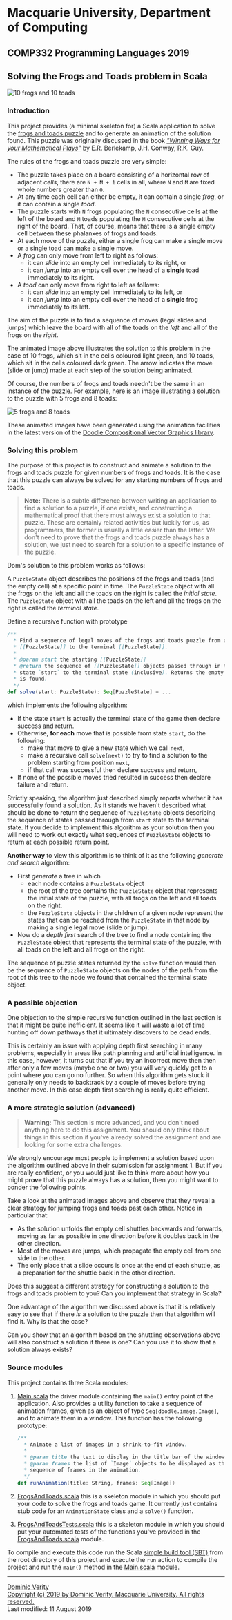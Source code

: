 # Macquarie University, Department of Computing #

## COMP332 Programming Languages 2019 ##

## Solving the Frogs and Toads problem in Scala ##

![10 frogs and 10 toads](frogs10-and-toads10.gif)

### Introduction ###

This project provides (a minimal skeleton for) a Scala application to solve the [frogs and toads puzzle](https://www.cut-the-knot.org/SimpleGames/FrogsAndToads.shtml) and to generate an animation of the solution found. This puzzle was originally discussed in the book [*"Winning Ways for your Mathematical Plays"*](https://www.amazon.com/exec/obidos/ISBN=1568811306) by E.R. Berlekamp, J.H. Conway, R.K. Guy.

The rules of the frogs and toads puzzle are very simple:

* The puzzle takes place on a board consisting of a horizontal row of adjacent *cells*, there are `N + M + 1` cells in all, where `N` and `M` are fixed whole numbers greater than `0`.
* At any time each cell can either be empty, it can contain a single *frog*, or it can contain a single *toad*.
* The puzzle starts with `N` frogs populating the `N` consecutive cells at the left of the board and `M` toads populating the `M` consecutive cells at the right of the board. That, of course, means that there is a single empty cell between these phalanxes of frogs and toads.
* At each move of the puzzle, either a single frog can make a single move or a single toad can make a single move.
* A *frog* can only move from left to right as follows:
  * it can *slide* into an empty cell immediately to its right, or
  * it can *jump* into an empty cell over the head of a **single** toad immediately to its right.
* A *toad* can only move from right to left as follows:
  * it can *slide* into an empty cell immediately to its left, or
  * it can *jump* into an empty cell over the head of a **single** frog immediately to its left.

The aim of the puzzle is to find a sequence of moves (legal slides and jumps) which leave the board with all of the toads on the *left* and all of the frogs on the *right*.

The animated image above illustrates the solution to this problem in the case of 10 frogs, which sit in the cells coloured light green, and 10 toads, which sit in the cells coloured dark green. The arrow indicates the move (slide or jump) made at each step of the solution being animated.

Of course, the numbers of frogs and toads needn't be the same in an instance of the puzzle. For example, here is an image illustrating a solution to the puzzle with 5 frogs and 8 toads:

![5 frogs and 8 toads](frogs5-and-toads8.gif)

These animated images have been generated using the animation facilities in the latest version of the [Doodle Compositional Vector Graphics library](https://github.com/creativescala/doodle).

### Solving this problem ###

The purpose of this project is to construct and animate a solution to the frogs and toads puzzle for given numbers of frogs and toads. It is the case that this puzzle can always be solved for any starting numbers of frogs and toads.

> **Note:** There is a subtle difference between writing an application to find a solution to a puzzle, if one exists, and constructing a mathematical proof that there must always exist a solution to that puzzle. These are certainly related activities but luckily for us, as programmers, the former is usually a little easier than the latter. We don't need to prove that the frogs and toads puzzle always has a solution, we just need to search for a solution to a specific instance of the puzzle.

Dom's solution to this problem works as follows:

A `PuzzleState` object describes the positions of the frogs and toads (and the empty cell) at a specific point in time. The `PuzzleState` object with all the frogs on the left and all the toads on the right is called the *initial state*. The `PuzzleState` object with all the toads on the left and all the frogs on the right is called the *terminal state*. 

Define a recursive function with prototype

~~~scala
/**
  * Find a sequence of legal moves of the frogs and toads puzzle from a specified starting 
  * [[PuzzleState]] to the terminal [[PuzzleState]].
  *
  * @param start the starting [[PuzzleState]]
  * @return the sequence of [[PuzzleState]] objects passed through in the transit from
  * state `start` to the terminal state (inclusive). Returns the empty sequence if no solution
  * is found.
  */
def solve(start: PuzzleState): Seq[PuzzleState] = ...
~~~

which implements the following algorithm:

* If the state `start` is actually the terminal state of the game then declare success and return.
* Otherwise, **for each** move that is possible from state `start`, do the following:
    * make that move to give a new state which we call `next`,
    * make a recursive call `solve(next)` to try to find a solution to the problem starting from position `next`,
    * if that call was successful then declare success and return,
* If none of the possible moves tried resulted in success then declare failure and return.

Strictly speaking, the algorithm just described simply reports whether it has successfully found a solution. As it stands we haven't described what should be done to return the sequence of `PuzzleState` objects describing the sequence of states passed through from `start` state to the terminal state. If you decide to implement this algorithm as your solution then you will need to work out exactly what sequences of `PuzzleState` objects to return at each possible return point.

**Another way** to view this algorithm is to think of it as the following *generate and search* algorithm:

* First *generate* a tree in which
  * each node contains a `PuzzleState` object
  * the root of the tree contains the `PuzzleState` object that represents the initial state of the puzzle, with all frogs on the left and all toads on the right.
  * the `PuzzleState` objects in the children of a given node represent the states that can be reached from the `PuzzleState` in that node by making a single legal move (slide or jump).
* Now do a *depth first* search of the tree to find a node containing the `PuzzleState` object that represents the terminal state of the puzzle, with all toads on the left and all frogs on the right.

The sequence of puzzle states returned by the `solve` function would then be the sequence of `PuzzleState` objects on the nodes of the path from the root of this tree to the node we found that contained the terminal state object.

### A possible objection ###

One objection to the simple recursive function outlined in the last section is that it might be quite inefficient. It seems like it will waste a lot of time hunting off down pathways that it ultimately discovers to be dead ends.

This is certainly an issue with applying depth first searching in many problems, especially in areas like path planning and artificial intelligence. In this case, however, it turns out that if you try an incorrect move then then after only a few moves (maybe one or two) you will very quickly get to a point where you can go no further. So when this algorithm gets stuck it generally only needs to backtrack by a couple of moves before trying another move. In this case depth first searching is really quite efficient.

### A more strategic solution (advanced) ###

> **Warning:** This section is more advanced, and you don't need anything here to do this assignment. You should only think about things in this section if you've already solved the assignment and are looking for some extra challenges.

We strongly encourage most people to implement a solution based upon the algorithm outlined above in their submission for assignment 1. But if you are really confident, or you would just like to think more about how you might **prove** that this puzzle always has a solution, then you might want to ponder the following points.

Take a look at the animated images above and observe that they reveal a clear strategy for jumping frogs and toads past each other. Notice in particular that:

* As the solution unfolds the empty cell shuttles backwards and forwards, moving as far as possible in one direction before it doubles back in the other direction.
* Most of the moves are jumps, which propagate the empty cell from one side to the other.
* The only place that a slide occurs is once at the end of each shuttle, as a preparation for the shuttle back in the other direction.

Does this suggest a different strategy for constructing a solution to the frogs and toads problem to you? Can you implement that strategy in Scala?

One advantage of the algorithm we discussed above is that it is relatively easy to see that if there *is* a solution to the puzzle then that algorithm will find it. Why is that the case? 

Can you show that an algorithm based on the shuttling observations above will also construct a solution if there is one? Can you use it to show that a solution always exists?

### Source modules ###

This project contains three Scala modules:

1. [Main.scala](src/main/scala/Main.scala) the driver module containing the `main()` entry point of the application. Also provides a utility function to take a sequence of animation frames, given as an object of type `Seq[doodle.image.Image]`, and to animate them in a window. This function has the following prototype:

   ~~~scala
   /**
     * Animate a list of images in a shrink-to-fit window.
     *
     * @param title the text to display in the title bar of the window.
     * @param frames the list of `Image` objects to be displayed as the
     * sequence of frames in the animation.
     */
   def runAnimation(title: String, frames: Seq[Image])
   ~~~

2. [FrogsAndToads.scala](src/main/scala/FrogsAndToads.scala) this is a skeleton module in which you should put your code to solve the frogs and toads game. It currently just contains stub code for an `AnimationState` class and a `solve()` function.

3. [FrogsAndToadsTests.scala](src/test/scala/FrogsAndToadsTests.scala) this is a skeleton module in which you should put your automated tests of the functions you've provided in the [FrogsAndToads.scala](src/main/scala/FrogsAndToads.scala) module.

To compile and execute this code run the Scala [simple build tool (SBT)](https://www.scala-sbt.org/) from the root directory of this project and execute the `run` action to compile the project and run the `main()` method in the [Main.scala](src/main/scala/Main.scala) module.

---
[Dominic Verity](http://orcid.org/0000-0002-4137-6982)  
[Copyright (c) 2019 by Dominic Verity. Macquarie University. All rights reserved.](http://mozilla.org/MPL/2.0/)  
Last modified: 11 August 2019

